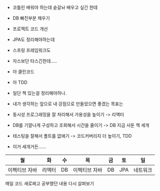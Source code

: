  - 코틀린 배워야 하는데  숟갈놔 배우고 싶긴 한데 
 - DB 빠진부분 채우기
 - 프로젝트 코드 개선
 - JPA도 정리해야하는데
 - 스프링 프레임워크도
 - 자스보단 타스긴한데.....
 - 아 클린코드 
 - 아 TDD 
 - 일단 책 있는걸 정리해야하나.
 - 내가 생각하는 앞으로 내 강점으로 만들었으면 좋겠는 목표는

 - 동시성 프로그래밍을 잘 처리해서 가용성을 높이기 -> 리액터
 - DB를 기깔나게 구성하고 조회해서 시간을 줄이기 -> DB 지금 사둔 책 세개
 - 테스팅을 잘해서 폴트를 없애기 -> 코드커버리지 더 높이기, TDD
 - 이거 세개거든......

|월|화|수|목|금|토|일|
|---|---|---|---|---|---|---|
|이펙티브 자바|리액터|DB|이펙티브 자바|DB|JPA|네트워크|

매일 코드 새로짜고 공부했던 내용 다시 살펴보기

